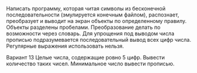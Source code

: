 Написать программу, которая читая символы из бесконечной последовательности (эмулируется конечным файлом),
распознает, преобразует и выводит на экран объекты по определенному правилу. 
Объекты разделены пробелами. Преобразование делать по возможности через словарь.
Для упрощения под выводом числа прописью подразумевается последовательный вывод всех цифр числа.
Регулярные выражения использовать нельзя.

Вариант 13
Целые числа, содержащие ровно 5 цифр. Вывести количество таких чисел.
Минимальное число вывести прописью.
